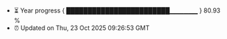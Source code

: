 - ⏳ Year progress { ████████████████████████▁▁▁▁▁▁ } 80.93 %
- ⏰ Updated on Thu, 23 Oct 2025 09:26:53 GMT

